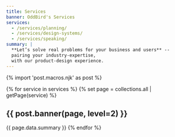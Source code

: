 ```yaml
---
title: Services
banner: OddBird's Services
services:
  - /services/planning/
  - /services/design-systems/
  - /services/speaking/
summary: |
  **Let’s solve real problems for your business and users** --
  pairing your industry-expertise,
  with our product-design experience.
---
```


{% import 'post.macros.njk' as post %}

{% for service in services %}
{% set page = collections.all | getPage(service) %}
## {{ post.banner(page, level=2) }}

{{ page.data.summary }}
{% endfor %}
